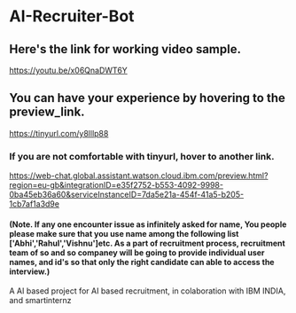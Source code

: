 # AI-Recruiter-Bot

## Here's the link for working video sample.
https://youtu.be/x06QnaDWT6Y

## You can have your experience by hovering to the preview_link.
https://tinyurl.com/y8lllp88

### If you are not comfortable with tinyurl, hover to another link.
https://web-chat.global.assistant.watson.cloud.ibm.com/preview.html?region=eu-gb&integrationID=e35f2752-b553-4092-9998-0ba45eb36a60&serviceInstanceID=7da5e21a-454f-41a5-b205-1cb7af1a3d9e

#### (Note. If any one encounter issue as infinitely asked for name, You people please make sure that you use name among the following list ['Abhi','Rahul','Vishnu']etc. As a part of recruitment process, recruitment team of so and so companey will be going to provide individual user names, and id's so that only the right candidate can able to access the interview.)

A AI based project for AI based recruitment, in colaboration with IBM INDIA, and smartinternz


